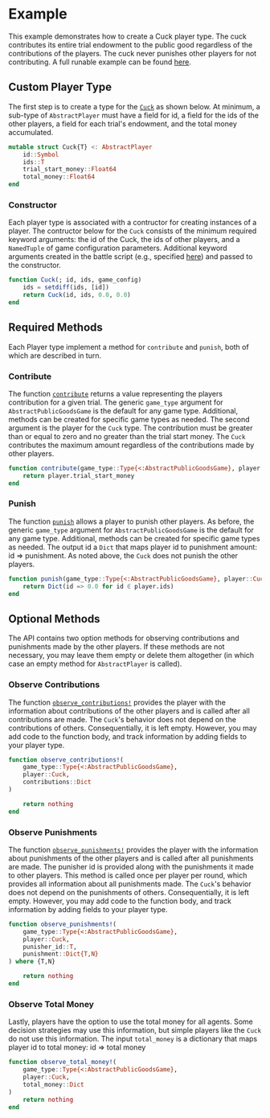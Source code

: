 # Example 

This example demonstrates how to create a Cuck player type. The cuck contributes its entire trial endowment to the public good regardless of the contributions of the players. The cuck never punishes other players for not contributing. A full runable example can be found [here](https://github.com/itsdfish/PublicGoodsTournament.jl/blob/main/battles/douche_bag_vs_chuck.jl).

## Custom Player Type


The first step is to create a type for the [`Cuck`](@ref) as shown below. At minimum, a sub-type of `AbstractPlayer` must have a field for id, a field for the ids of the other players, a field for each trial's endowment, and the total money accumulated. 

```julia 
mutable struct Cuck{T} <: AbstractPlayer
    id::Symbol
    ids::T
    trial_start_money::Float64
    total_money::Float64
end
```

### Constructor 

Each player type is associated with a contructor for creating instances of a player. The contructor below for the `Cuck` consists of the minimum required keyword arguments: the id of the Cuck, the ids of other players, and a `NamedTuple` of game configuration parameters. Additional keyword arguments created in the battle script (e.g., specified [here](https://github.com/itsdfish/PublicGoodsTournament.jl/blob/c896a1602d7ee2633679d8aea58ad60ceb48991a/battles/douche_bag_vs_chuck.jl#L17C1-L18C1)) and passed to the constructor.

```julia
function Cuck(; id, ids, game_config)
    ids = setdiff(ids, [id])
    return Cuck(id, ids, 0.0, 0.0)
end
```

## Required Methods

Each Player type implement a method for `contribute` and `punish`, both of which are described in turn. 

### Contribute 

The function [`contribute`](@ref) returns a value representing the players contribution for a given trial. The generic `game_type` argument for `AbstractPublicGoodsGame` is the default for any game type. Additional, methods can be created for specific game types as needed. The second argument is the player for the `Cuck` type. The contribution must be greater than or equal to zero and no greater than the trial start money. The `Cuck` contributes the maximum amount regardless of the contributions made by other players.   

```julia
function contribute(game_type::Type{<:AbstractPublicGoodsGame}, player::Cuck)
    return player.trial_start_money
end
```

### Punish

The function [`punish`](@ref) allows a player to punish other players. As before, the generic `game_type` argument for `AbstractPublicGoodsGame` is the default for any game type. Additional, methods can be created for specific game types as needed. The output id a `Dict` that maps player id to punishment amount: id => punishment. As noted above, the `Cuck` does not punish the other players.

```julia
function punish(game_type::Type{<:AbstractPublicGoodsGame}, player::Cuck)
    return Dict(id => 0.0 for id ∈ player.ids)
end
```
## Optional Methods 

The API contains two option methods for observing contributions and punishments made by the other players. If these methods are not necessary, you may leave them empty or delete them altogether (in which case an empty method for `AbstractPlayer` is called).

### Observe Contributions

The function [`observe_contributions!`](@ref) provides the player with the information about contributions of the other players and is called after all contributions are made. The `Cuck`'s behavior does not depend on the contributions of others. Consequentially, it is left empty. However, you may add code to the function body, and track information by adding fields to your player type. 

```julia
function observe_contributions!(
    game_type::Type{<:AbstractPublicGoodsGame},
    player::Cuck,
    contributions::Dict
)

    return nothing
end
```

### Observe Punishments

The function [`observe_punishments!`](@ref) provides the player with the information about punishments of the other players and is called after all punishments are made. The punisher id is provided along with the punishments it made to other players. This method is called once per player per round, which provides all information about all punishments made. The `Cuck`'s behavior does not depend on the punishments of others. Consequentially, it is left empty. However, you may add code to the function body, and track information by adding fields to your player type. 
```julia
function observe_punishments!(
    game_type::Type{<:AbstractPublicGoodsGame},
    player::Cuck,
    punisher_id::T,
    punishment::Dict{T,N}
) where {T,N}

    return nothing
end
```

### Observe Total Money

Lastly, players have the option to use the total money for all agents. Some decision strategies may use this information, but simple players like the `Cuck` do not use this information. The input `total_money` is a dictionary that maps player id to total money: id => total money

```julia
function observe_total_money!(
    game_type::Type{<:AbstractPublicGoodsGame},
    player::Cuck,
    total_money::Dict
)
    return nothing
end
```